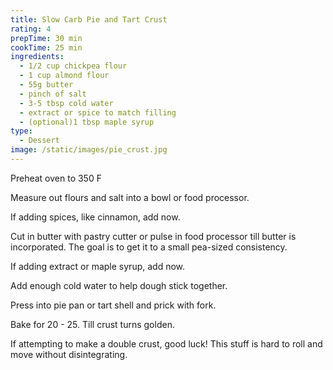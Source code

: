 ```yaml
---
title: Slow Carb Pie and Tart Crust
rating: 4
prepTime: 30 min
cookTime: 25 min
ingredients:
  - 1/2 cup chickpea flour
  - 1 cup almond flour
  - 55g butter
  - pinch of salt
  - 3-5 tbsp cold water
  - extract or spice to match filling
  - (optional)1 tbsp maple syrup
type:
  - Dessert
image: /static/images/pie_crust.jpg
---
```

Preheat oven to 350 F

Measure out flours and salt into a bowl or food processor.

If adding spices, like cinnamon, add now.

Cut in butter with pastry cutter or pulse in food processor till butter is incorporated. The goal is to get it to a small pea-sized consistency.

If adding extract or maple syrup, add now.

Add enough cold water to help dough stick together.

Press into pie pan or tart shell and prick with fork.

Bake for 20 - 25. Till crust turns golden.

If attempting to make a double crust, good luck! This stuff is hard to roll and move without disintegrating.